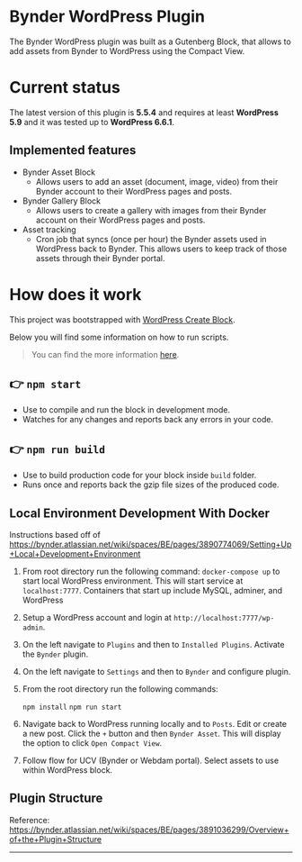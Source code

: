 # Bynder WordPress Plugin

The Bynder WordPress plugin was built as a Gutenberg Block, that allows to add assets from Bynder to WordPress using the Compact View.

# Current status

The latest version of this plugin is **5.5.4** and requires at least **WordPress 5.9** and it was tested up to **WordPress 6.6.1**.

## Implemented features

- Bynder Asset Block
  - Allows users to add an asset (document, image, video) from their Bynder account to their WordPress pages and posts.
- Bynder Gallery Block
  - Allows users to create a gallery with images from their Bynder account on their WordPress pages and posts.
- Asset tracking
  - Cron job that syncs (once per hour) the Bynder assets used in WordPress back to Bynder. This allows users to keep track of those assets through their Bynder portal.

# How does it work

This project was bootstrapped with [WordPress Create Block](https://github.com/WordPress/gutenberg/blob/1f92999896beb98a572f46722e35b31b1de8d547/packages/create-block/README.md).

Below you will find some information on how to run scripts.

> You can find the more information [here](https://developer.wordpress.org/block-editor/reference-guides/packages/packages-create-block/).

## 👉 `npm start`

- Use to compile and run the block in development mode.
- Watches for any changes and reports back any errors in your code.

## 👉 `npm run build`

- Use to build production code for your block inside `build` folder.
- Runs once and reports back the gzip file sizes of the produced code.

## Local Environment Development With Docker

Instructions based off of https://bynder.atlassian.net/wiki/spaces/BE/pages/3890774069/Setting+Up+Local+Development+Environment

1. From root directory run the following command: `docker-compose up` to start local WordPress environment.
   This will start service at `localhost:7777`. Containers that start up include MySQL, adminer, and WordPress
2. Setup a WordPress account and login at `http://localhost:7777/wp-admin`.
3. On the left navigate to `Plugins` and then to `Installed Plugins`. Activate the `Bynder` plugin.
4. On the left navigate to `Settings` and then to `Bynder` and configure plugin.
5. From the root directory run the following commands:
   
	`npm install`
   	`npm run start`
6. Navigate back to WordPress running locally and to `Posts`. Edit or create a new post. Click the `+` button and 
   then `Bynder Asset`. This will display the option to click `Open Compact View`.
7. Follow flow for UCV (Bynder or Webdam portal). Select assets to use within WordPress block.
   
## Plugin Structure

Reference: https://bynder.atlassian.net/wiki/spaces/BE/pages/3891036299/Overview+of+the+Plugin+Structure


---
